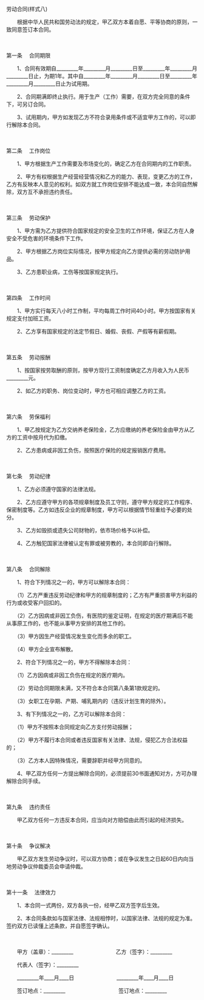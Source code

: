 



劳动合同(样式八)



 

　　根据中华人民共和国劳动法的规定，甲乙双方本着自愿、平等协商的原则，一致同意签订本合同。

　　

第一条
　合同期限

　　1、合同有效期自_________年_________月_________日至_________年_________月_________日止，为期1年。其中自_________年_________月_________日至_________年_________月_________日止为试用期。

　　2、合同期满即终止执行。用于生产（工作）需要，在双方完全同意的条件下，可另订合同。

　　3、试用期内，甲方如发现乙方不符合录用条件或不适宜甲方工作的，可以即行解除本合同。

　　

第二条
　工作岗位

　　1、甲方根据生产工作需要及市场变化的，确定乙方在合同期内的工作职责。

　　2、甲方有权根据生产经营经营情况和乙方的能力、表现，变更乙方的工作，乙方有反映本人意见的权利。如双方就工作岗位安排不能达成一致，本合同自然解除，双方互不承担违约责任。

　　

第三条
　劳动保护

　　1、甲方需为乙方提供符合国家规定的安全卫生的工作环境，保证乙方在人身安全不受危害的环境条件下工作。

　　2、甲方根据乙方岗位实际情况，按甲方规定向乙方提供必需的劳动防护用品。

　　3、乙方患职业病，工伤等按国家规定执行。

　　

第四条
　工作时间

　　1、甲方实行每天八小时工作制，平均每周工作时间40小时。甲方按国家有关规定支付加班工资。

　　2、乙方享有国家规定的法定节假日、婚假、丧假、产假等有薪假期。

　　

第五条
　劳动报酬

　　1、按国家按劳取酬的原则，按甲方现行工资制度确定乙方月收入为人民币_________元。

　　2、如乙方的职务、岗位变动时，甲方也可相应调整乙方的工资。

　　

第六条
　劳保福利

　　1、甲乙按规定为乙方交纳养老保险金，乙方应缴纳的养老保险金由甲方从乙方的工资中按月代为扣缴。

　　2、乙方患病或非因工负伤，按照医疗保险的规定报销医疗费用。

　　

第七条
　劳动纪律

　　1、乙方必须遵守国家的法律法规。

　　2、乙方应遵守甲方的各项规章制度及员工守则，遵守甲方规定的工作程序、保密制度等。乙方如违反企业的规章制度，甲方可以根据情节轻重给予必要的处分。

　　3、乙方如毁损或遗失公司财物的，依市场价格予以补偿。

　　4、乙方触犯国家法律被认定有罪或被劳教的，本合同即自行解除。

　　

第八条
　合同解除

　　1、符合下列情况之一的，甲方可以解除本合同：

　　（1）乙方严重违反劳动纪律和甲方的规章制度的；乙方有严重损害甲方利益的行为或收受客户回扣的。

　　（2）乙方因病或非因工负伤，有医院的鉴定证明，在规定的医疗期满后不能从事原工作的，也不能从事甲方安排的其他工作的。

　　（3）甲方因生产经营情况发生变化而多余的职工。

　　（4）甲方企业宣布解散。

　　2、符合下列情况之一的，甲方不得解除本合同：

　　（1）乙方因病或非因工负伤在规定的医疗期内。

　　（2）劳动合同期限未满，又不符合本合同第八条第1款规定的。

　　（3）女职工在孕期、产期、哺乳期内的（违反计划生育的除外）。

　　3、有下列情况之一的，乙方可以解除本合同：

　　（1）甲方不按照本合同规定向乙方支付劳动报酬；

　　（2）甲方不履行本合同或者违反国家有关法律、法规，侵犯乙方合法权益的；

　　（3）乙方本人因特殊情况，需要辞职并经甲方同意的。

　　4、甲乙双方任何一方提出解除合同的，必须提前30书面通知对方，方可办理解除合同手续。

　　

第九条
　违约责任

　　甲乙双方任何一方违反本合同，应当向对方赔偿由此而引起的经济损失。

　　

第十条
　争议解决

　　甲乙双方发生劳动争议时，可以双方协商；或在争议发生之日起60日内向当地劳动争议仲裁委员会申请仲裁。

　　

第十一条
　法律效力

　　1、本合同一式两份，双方各执一份，经甲乙双方签字后生效。

　　2、本合同条款如与国家法律、法规相悖时，以国家法律、法规的规定为准。　　签约双方已读懂上述条款，并自愿签字确认。　　

　　

　　甲方（盖章）：_________　　　　　　　　乙方（签字）：_________　　

　　代表人（签字）：_________

　　_________年____月____日　　　　　　　　_________年____月____日　　

　　签订地点：_________　　　　　　　　　　签订地点：_________